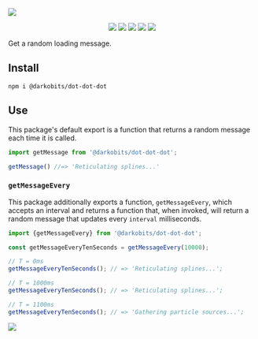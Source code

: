 <a href="#top" id="top">
  <img src="https://user-images.githubusercontent.com/441546/102313801-23fca880-3f26-11eb-962b-ecab387c78d0.png" style="max-width: 100%;">
</a>
<p align="center">
  <a href="https://www.npmjs.com/package/@darkobits/dot-dot-dot"><img src="https://img.shields.io/npm/v/@darkobits/dot-dot-dot.svg?style=flat-square"></a>
  <a href="https://travis-ci.com/darkobits/dot-dot-dot"><img src="https://img.shields.io/travis/com/darkobits/dot-dot-dot/master?style=flat-square"></a>
  <a href="https://www.codacy.com/app/darkobits/dot-dot-dot"><img src="https://img.shields.io/codacy/coverage/2d2325ceb82b4ea0bdda20478924d53b.svg?style=flat-square"></a>
  <a href="https://david-dm.org/darkobits/dot-dot-dot"><img src="https://img.shields.io/david/darkobits/dot-dot-dot.svg?style=flat-square"></a>
  <a href="https://github.com/conventional-changelog/standard-version"><img src="https://img.shields.io/badge/conventional%20commits-1.0.0-027dc6.svg?style=flat-square"></a>
</p>

Get a random loading message.

## Install

```
npm i @darkobits/dot-dot-dot
```

## Use

This package's default export is a function that returns a random message each time it is called.

```ts
import getMessage from '@darkobits/dot-dot-dot';

getMessage() //=> 'Reticulating splines...'
```

### `getMessageEvery`

This package additionally exports a function, `getMessageEvery`, which accepts an interval and returns a function that, when invoked, will return a random message that updates every `interval` milliseconds.

```ts
import {getMessageEvery} from '@darkobits/dot-dot-dot';

const getMessageEveryTenSeconds = getMessageEvery(10000);

// T = 0ms
getMessageEveryTenSeconds(); // => 'Reticulating splines...';

// T = 1000ms
getMessageEveryTenSeconds(); // => 'Reticulating splines...';

// T = 1100ms
getMessageEveryTenSeconds(); // => 'Gathering particle sources...';
```

<a href="#top">
  <img src="https://user-images.githubusercontent.com/441546/102314102-b56c1a80-3f26-11eb-9331-bdeb0f958c94.png" style="max-width: 100%;">
</a>
